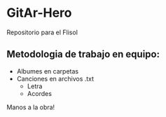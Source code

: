 # GitAr-Hero
Repositorio para el Flisol

## Metodologia de trabajo en equipo:
 - Albumes en carpetas
 - Canciones en archivos .txt
   - Letra
   - Acordes

Manos a la obra!
